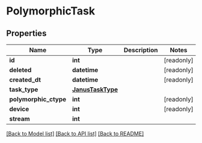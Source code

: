# PolymorphicTask


## Properties
Name | Type | Description | Notes
------------ | ------------- | ------------- | -------------
**id** | **int** |  | [readonly] 
**deleted** | **datetime** |  | [readonly] 
**created_dt** | **datetime** |  | [readonly] 
**task_type** | [**JanusTaskType**](JanusTaskType.md) |  | 
**polymorphic_ctype** | **int** |  | [readonly] 
**device** | **int** |  | [readonly] 
**stream** | **int** |  | 

[[Back to Model list]](../README.md#documentation-for-models) [[Back to API list]](../README.md#documentation-for-api-endpoints) [[Back to README]](../README.md)


